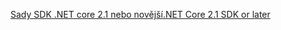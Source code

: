 [<span data-ttu-id="443dc-101">Sady SDK .NET core 2.1 nebo novější</span><span class="sxs-lookup"><span data-stu-id="443dc-101">.NET Core 2.1 SDK or later</span></span>](https://www.microsoft.com/net/download/all)
